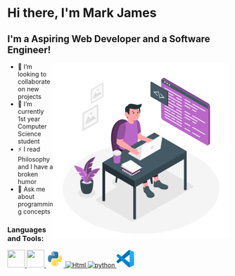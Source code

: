 # **Hi there, I'm Mark James**

## I'm a Aspiring Web Developer and a Software Engineer! 


<img align="right" src="https://raw.githubusercontent.com/cadornajansen/cadornajansen/main/Code%20typing-amico%20(1).png" alt="mj" height="400" />

- 🔭 I’m looking to collaborate on new projects
- 🌱 I’m currently 1st year Computer Science student
- ⚡ I read Philosophy and I have a broken humor
- 💬 Ask me about programming concepts
  
<h3 align="left">Languages and Tools: </h3>

   
<p align="left"> <a href="https://www.java.com" target="_blank"> 
 <a href="https://dotnet.microsoft.com/en-us/learntocode" target="_blank"> <img src="https://upload.wikimedia.org/wikipedia/commons/thumb/b/bd/Logo_C_sharp.svg/1200px-Logo_C_sharp.svg.png" width="40" height="40"/> </a>    
 <a href="https://www.w3schools.com/js/default.asp" target="_blank"> <img src="https://www.freepnglogos.com/uploads/javascript-png/png-javascript-badge-picture-8.png" width="40" height="40"/> </a>    
<a href="https://www.python.org" target="_blank"> <img src="https://raw.githubusercontent.com/devicons/devicon/master/icons/python/python-original.svg" alt="python" width="40" height="40"/> </a> 
<a href="https://www.w3schools.com/html/html_intro.asp" target="_blank"> <img src="https://www.cnet.com/a/img/resize/39e05dbff495f3ecbf044772f45baf993b92890a/hub/2011/01/18/6ee1f979-f0f7-11e2-8c7c-d4ae52e62bcc/HTML5_Logo_550px.png?auto=webp&fit=crop&height=900&width=1200" alt="Html" width="40" height="40"/> </a> 
<a href="https://www.w3schools.com/w3css/defaulT.asp" target="_blank"> <img src="https://cdn-icons-png.flaticon.com/512/919/919826.png" alt="python" width="40" height="40"/> </a> 
<a href="https://www.vscode.com/en" target="_blank"> <img src="https://raw.githubusercontent.com/devicons/devicon/master/icons/vscode/vscode-original.svg" alt="vscode" width="40" height="40"/> </a>
